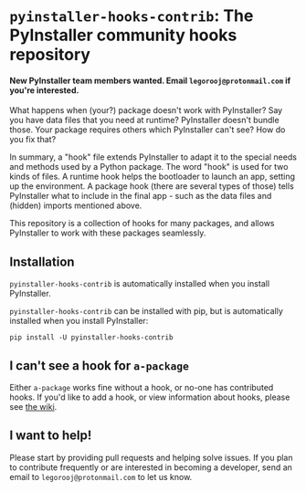 # `pyinstaller-hooks-contrib`: The PyInstaller community hooks repository

#### New PyInstaller team members wanted. Email `legorooj@protonmail.com` if you're interested.

What happens when (your?) package doesn't work with PyInstaller? Say you have data files that you need at runtime? 
PyInstaller doesn't bundle those. Your package requires others which PyInstaller can't see? How do you fix that?

In summary, a "hook" file extends PyInstaller to adapt it to the special needs and methods used by a Python package.
The word "hook" is used for two kinds of files. A runtime hook helps the bootloader to launch an app, setting up the
environment. A package hook (there are several types of those) tells PyInstaller what to include in the final app -
such as the data files and (hidden) imports mentioned above.

This repository is a collection of hooks for many packages, and allows PyInstaller to work with these packages
seamlessly.

## Installation

`pyinstaller-hooks-contrib` is automatically installed when you install PyInstaller.

`pyinstaller-hooks-contrib` can be installed with pip, but is automatically installed when you install PyInstaller:

```commandline
pip install -U pyinstaller-hooks-contrib
```


## I can't see a hook for `a-package`

Either `a-package` works fine without a hook, or no-one has contributed hooks.
If you'd like to add a hook, or view information about hooks,
please see [the wiki](https://github.com/pyinstaller/pyinstaller-hooks-contrib/wiki).


## I want to help!

Please start by providing pull requests and helping solve issues.
If you plan to contribute frequently or are interested in becoming a developer,
send an email to `legorooj@protonmail.com` to let us know.
